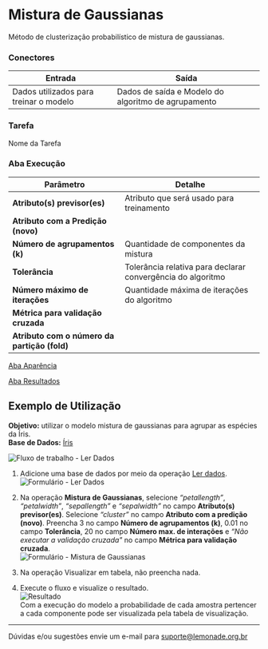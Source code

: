 # Mistura de Gaussianas 

Método de clusterização probabilístico de mistura de gaussianas. 


### Conectores
| Entrada | Saída |
| --- | --- |
| Dados utilizados para treinar o modelo | Dados de saída e Modelo do algoritmo de agrupamento |

### Tarefa
Nome da Tarefa

### Aba Execução
| Parâmetro | Detalhe |
| --- | --- |
| **Atributo(s) previsor(es)** | Atributo que será usado para treinamento |
| **Atributo com a Predição (novo)** |  |
| **Número de agrupamentos (k)** | Quantidade de componentes da mistura |
| **Tolerância** | Tolerância relativa para declarar convergência do algoritmo |
| **Número máximo de iterações** | Quantidade máxima de iterações do algoritmo |
| **Métrica para validação cruzada** |  |
| **Atributo com o número da partição (fold)** |  |

[Aba Aparência][1]

[Aba Resultados][2] 

## Exemplo de Utilização
**Objetivo:** utilizar o modelo mistura de gaussianas para agrupar as espécies da Íris.\
**Base de Dados:** [Íris][3]

![Fluxo de trabalho - Ler Dados](/img/spark/aprendizado_de_maquina/agrupamento_mistura_de_gaussianas/image1.png)

1. Adicione uma base de dados por meio da operação [Ler dados][4].\
![Formulário - Ler Dados](/img/spark/aprendizado_de_maquina/agrupamento_mistura_de_gaussianas/image4.png)

2. Na operação **Mistura de Gaussianas**, selecione *“petallength”*, *“petalwidth”*, *“sepallength”* e *“sepalwidth”* no campo **Atributo(s) previsor(es)**. Selecione *“cluster”* no campo **Atributo com a predição (novo)**. Preencha 3 no campo **Número de agrupamentos (k)**, 0.01 no campo **Tolerância**, 20 no campo **Número max. de interações** e *“Não executar a validação cruzada"* no campo **Métrica para validação cruzada**.\
![Formulário - Mistura de Gaussianas](/img/spark/aprendizado_de_maquina/agrupamento_mistura_de_gaussianas/image2.png)

3. Na operação Visualizar em tabela, não preencha nada. 

4. Execute o fluxo e visualize o resultado.\
![Resultado](/img/spark/aprendizado_de_maquina/agrupamento_mistura_de_gaussianas/image3.png)\
Com a execução do modelo a probabilidade de cada amostra pertencer a cada componente pode ser visualizada pela tabela de visualização. 

---
Dúvidas e/ou sugestões envie um e-mail para suporte@lemonade.org.br

[Link na propria pagina]: #link-vem-pra-ca
[1]: /pt-br/spark/documentacao-geral/aba-aparencia.html
[2]: /pt-br/spark/documentacao-geral/aba-resultados.html
[3]: /pt-br/spark/base-de-dados#iris
[4]: /pt-br/spark/entrada-e-saida/ler-dados.html